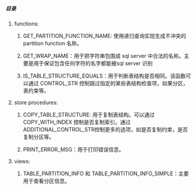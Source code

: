 ##### 目录

1. functions:
   
   1. GET_PARTITION_FUNCTION_NAME: 使用递归查询实现生成不冲突的partition function 名称。
   
   2. GET_WRAP_NAME：用于把字符串包围成 sql server 中合法的名称。主要是用于保证包含任何字符的名字都能被sql server 识别
   
   3. IS_TABLE_STRUCTURE_EQUALS：用于判断表结构是否相同。该函数可以通过 CONTROL_STR 控制跳过指定的某些表结构检查项，如果分区，表约束等。

2. store procedures:
   
   1. COPY_TABLE_STRUCTURE: 用于复制表结构。可以通过 COPY_WITH_INDEX 控制是否复制索引。通过ADDITIONAL_CONTROL_STR控制更多的选项，如是否复制约束，是否复制分区等。
   
   2. PRINT_ERROR_MSG：用于打印错误信息。

3. views:
   
   1. TABLE_PARTITION_INFO 和 TABLE_PARTITION_INFO_SIMPLE：主要用于查看分区信息。


